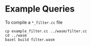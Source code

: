 # Example Queries

To compile a `*_filter.cc` file

```
cp example_filter.cc ../wasm/filter.cc
cd ../wasm
bazel build filter.wasm
```